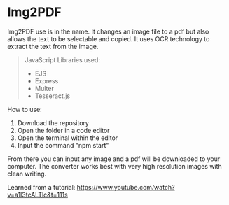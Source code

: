 # Img2PDF


Img2PDF use is in the name. It changes an image file to a pdf but also allows the text to be selectable and copied. 
It uses OCR technology to extract the text from the image. 

> JavaScript Libraries used:
> * EJS
> * Express
> * Multer
> * Tesseract.js

How to use:
<ol>
  <li>Download the repository</li>
  <li>Open the folder in a code editor</li>
  <li>Open the terminal within the editor</li>
  <li>Input the command "npm start"</li>
</ol>

From there you can input any image and a pdf will be downloaded to your computer. 
The converter works best with very high resolution images with clean writing. 

Learned from a tutorial: https://www.youtube.com/watch?v=a1I3tcALTlc&t=111s
